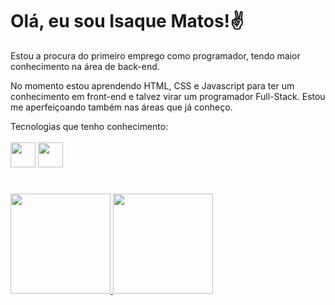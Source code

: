 <h1> Olá, eu sou Isaque Matos!✌️</h1>

Estou a procura do primeiro emprego como programador, tendo maior conhecimento na área de back-end.
<p> No momento estou aprendendo HTML, CSS e Javascript para ter um conhecimento em front-end e talvez virar um programador Full-Stack. Estou me aperfeiçoando também nas áreas que já conheço.
 <p> Tecnologias que tenho conhecimento:
 <br><br>
<img src="https://cdn.jsdelivr.net/gh/devicons/devicon/icons/csharp/csharp-original.svg" width ="40px"/>
<img src="https://cdn.jsdelivr.net/gh/devicons/devicon/icons/python/python-original.svg" width = "40px"/>
<h1></h1>
<div>
<a href="https://github.com/ZackMatos">
<img height="160em" src="https://github-readme-stats.vercel.app/api?username=ZackMatos&show_icons=true&theme=tokyonight&include_all_commits=true&count_private=true"/>
<img height="160em" src="https://github-readme-stats.vercel.app/api/top-langs/?username=ZackMatos&layout=compact&langs_count=7&theme=dark"/>
</div>






<!--
**zackmatos/zackmatos** is a ✨ _special_ ✨ repository because its `README.md` (this file) appears on your GitHub profile.

Here are some ideas to get you started:

- 🔭 I’m currently working on ...
- 🌱 I’m currently learning ...
- 👯 I’m looking to collaborate on ...
- 🤔 I’m looking for help with ...
- 💬 Ask me about ...
- 📫 How to reach me: ...
- 😄 Pronouns: ...
- ⚡ Fun fact: ...
-->
